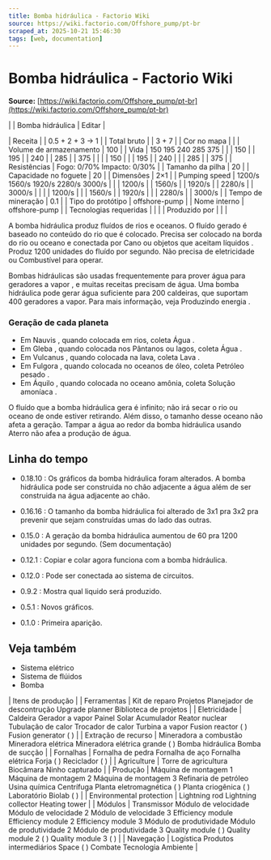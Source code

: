 ```yaml
---
title: Bomba hidráulica - Factorio Wiki
source: https://wiki.factorio.com/Offshore_pump/pt-br
scraped_at: 2025-10-21 15:46:30
tags: [web, documentation]
---
```


# Bomba hidráulica - Factorio Wiki

**Source:** [https://wiki.factorio.com/Offshore_pump/pt-br](https://wiki.factorio.com/Offshore_pump/pt-br)


|  | Bomba hidráulica | Editar |

| Receita |
| 0.5 + 2 + 3 → 1 |
| Total bruto |
| 3 + 7 |
| Cor no mapa |  |
| Volume de armazenamento | 100 |
| Vida | 150 195 240 285 375 |  |  | 150 |  | 195 |  | 240 |  | 285 |  | 375 |
|  |  | 150 |
|  | 195 |  | 240 |
|  | 285 |  | 375 |
| Resistências | Fogo: 0/70% Impacto: 0/30% |
| Tamanho da pilha | 20 |
| Capacidade no foguete | 20 |
| Dimensões | 2×1 |
| Pumping speed | 1200/s 1560/s 1920/s 2280/s 3000/s |  |  | 1200/s |  | 1560/s |  | 1920/s |  | 2280/s |  | 3000/s |
|  |  | 1200/s |
|  | 1560/s |  | 1920/s |
|  | 2280/s |  | 3000/s |
| Tempo de mineração | 0.1 |
| Tipo do protótipo | offshore-pump |
| Nome interno | offshore-pump |
| Tecnologias requeridas |
|  |
| Produzido por |
|  |

A bomba hidráulica produz fluídos de rios e oceanos. O fluído gerado é baseado no conteúdo do rio que é colocado. Precisa ser colocado na borda do rio ou oceano e conectada por Cano ou objetos que aceitam líquidos . Produz 1200 unidades do fluído por segundo. Não precisa de eletricidade ou Combustível para operar.

Bombas hidráulicas são usadas frequentemente para prover água para geradores a vapor , e muitas receitas precisam de água. Uma bomba hidráulica pode gerar água suficiente para 200 caldeiras, que suportam 400 geradores a vapor. Para mais informação, veja Produzindo energia .

### Geração de cada planeta

- Em Nauvis , quando colocada em rios, coleta Água .
- Em Gleba , quando colocada nos Pântanos ou lagos, coleta Água .
- Em Vulcanus , quando colocada na lava, coleta Lava .
- Em Fulgora , quando colocada no oceanos de óleo, coleta Petróleo pesado .
- Em Áquilo , quando colocada no oceano amônia, coleta Solução amoníaca .

O fluído que a bomba hidráulica gera é infinito; não irá secar o rio ou oceano de onde estiver retirando. Além disso, o tamanho desse oceano não afeta a geração. Tampar a água ao redor da bomba hidráulica usando Aterro não afea a produção de água.

## Linha do tempo

- 0.18.10 : Os gráficos da bomba hidráulica foram alterados. A bomba hidráulica pode ser construida no chão adjacente a água além de ser construida na água adjacente ao chão.

- 0.16.16 : O tamanho da bomba hidráulica foi alterado de 3x1 pra 3x2 pra prevenir que sejam construídas umas do lado das outras.

- 0.15.0 : A geração da bomba hidráulica aumentou de 60 pra 1200 unidades por segundo. (Sem documentação)

- 0.12.1 : Copiar e colar agora funciona com a bomba hidráulica.

- 0.12.0 : Pode ser conectada ao sistema de circuitos.

- 0.9.2 : Mostra qual liquido será produzido.

- 0.5.1 : Novos gráficos.

- 0.1.0 : Primeira aparição.

## Veja também

- Sistema elétrico
- Sistema de flúidos
- Bomba

| Itens de produção |
| Ferramentas | Kit de reparo Projetos Planejador de descontrução Upgrade planner Biblioteca de projetos |
| Eletricidade | Caldeira Gerador a vapor Painel Solar Acumulador Reator nuclear Tubulação de calor Trocador de calor Turbina a vapor Fusion reactor ( ) Fusion generator ( ) |
| Extração de recurso | Mineradora a combustão Mineradora elétrica Mineradora elétrica grande ( ) Bomba hidráulica Bomba de sucção |
| Fornalhas | Fornalha de pedra Fornalha de aço Fornalha elétrica Forja ( ) Reciclador ( ) |
| Agriculture | Torre de agricultura Biocâmara Ninho capturado |
| Produção | Máquina de montagem 1 Máquina de montagem 2 Máquina de montagem 3 Refinaria de petróleo Usina química Centrífuga Planta eletromagnética ( ) Planta criogênica ( ) Laboratório Biolab ( ) |
| Environmental protection | Lightning rod Lightning collector Heating tower |
| Módulos | Transmissor Módulo de velocidade Módulo de velocidade 2 Módulo de velocidade 3 Efficiency module Efficiency module 2 Efficiency module 3 Módulo de produtividade Módulo de produtividade 2 Módulo de produtividade 3 Quality module ( ) Quality module 2 ( ) Quality module 3 ( ) |
| Navegação | Logística Produtos intermediários Space ( ) Combate Tecnologia Ambiente |
